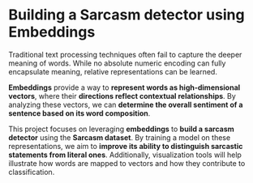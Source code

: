 # Building a Sarcasm detector using Embeddings

Traditional text processing techniques often fail to capture the deeper meaning of words. While no absolute numeric encoding can fully encapsulate meaning, relative representations can be learned. 

**Embeddings** provide a way to **represent words as high-dimensional vectors**, where their **directions reflect contextual relationships**. By analyzing these vectors, we can **determine the overall sentiment of a sentence based on its word composition**.

This project focuses on leveraging **embeddings** to **build a sarcasm detector** using the **Sarcasm dataset**. By training a model on these representations, we aim to **improve its ability to distinguish sarcastic statements from literal ones**. Additionally, visualization tools will help illustrate how words are mapped to vectors and how they contribute to classification.